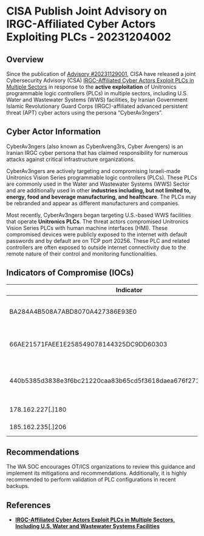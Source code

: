 # CISA Publish Joint Advisory on IRGC-Affiliated Cyber Actors Exploiting PLCs - 20231204002

## Overview

Since the publication of [Advisory #20231129001](https://soc.cyber.wa.gov.au//advisories/20231129001-CISA-OT-Advisories/), CISA have released a joint Cybersecurity Advisory (CSA) [IRGC-Affiliated Cyber Actors Exploit PLCs in Multiple Sectors](https://www.cisa.gov/news-events/cybersecurity-advisories/aa23-335a) in response to the **active exploitation** of Unitronics programmable logic controllers (PLCs) in multiple sectors, including U.S. Water and Wastewater Systems (WWS) facilities, by Iranian Government Islamic Revolutionary Guard Corps (IRGC)-affiliated advanced persistent threat (APT) cyber actors using the persona “CyberAv3ngers”.

## Cyber Actor Information

CyberAv3ngers (also known as CyberAveng3rs, Cyber Avengers) is an Iranian IRGC cyber persona that has claimed responsibility for numerous attacks against critical infrastructure organizations.

CyberAv3ngers are actively targeting and compromising Israeli-made Unitronics Vision Series programmable logic controllers (PLCs). These PLCs are commonly used in the Water and Wastewater Systems (WWS) Sector and are additionally used in other **industries including, but not limited to, energy, food and beverage manufacturing, and healthcare**. The PLCs may be rebranded and appear as different manufacturers and companies.

Most recently, CyberAv3ngers began targeting U.S.-based WWS facilities that operate **Unitronics PLCs**. The threat actors compromised Unitronics Vision Series PLCs with human machine interfaces (HMI). These compromised devices were publicly exposed to the internet with default passwords and by default are on TCP port 20256. These PLC and related controllers are often exposed to outside internet connectivity due to the remote nature of their control and monitoring functionalities.

## Indicators of Compromise (IOCs)

| Indicator                                                        | Type       | Fidelity  | Description                                   |
| ---------------------------------------------------------------- | ---------- | --------- | --------------------------------------------- |
| BA284A4B508A7ABD8070A427386E93E0                                 | MD5        | Suspected | MD5 hash associated with Crucio Ransomware    |
| 66AE21571FAEE1E258549078144325DC9DD60303                         | SHA1       | Suspected | SHA1 hash associated with Crucio Ransomware   |
| 440b5385d3838e3f6bc21220caa83b65cd5f3618daea676f271c3671650ce9a3 | SHA256     | Suspected | SHA256 hash associated with Crucio Ransomware |
| 178.162.227[.]180                                                | IP address |           |                                               |
| 185.162.235[.]206                                                | IP address |           |                                               |

## Recommendations

The WA SOC encourages OT/ICS organizations to review this guidance and implement its mitigations and recommendations. Additionally, it is highly recommended to perform validation of PLC configurations in recent backups.

## References

- [**IRGC-Affiliated Cyber Actors Exploit PLCs in Multiple Sectors, Including U.S. Water and Wastewater Systems Facilities**](https://www.cisa.gov/news-events/cybersecurity-advisories/aa23-335a)
